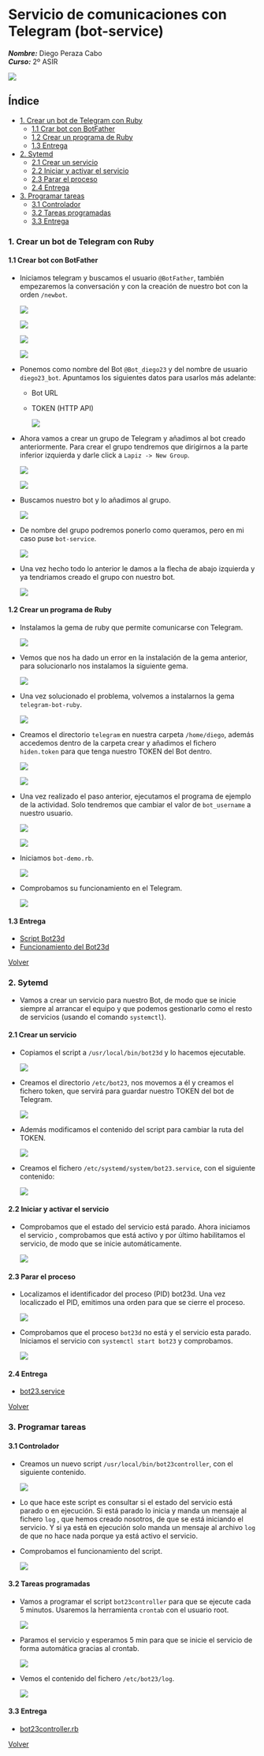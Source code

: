 # **Servicio de comunicaciones con Telegram (bot-service)**

***Nombre:*** Diego Peraza Cabo
<br>
***Curso:*** 2º ASIR

![](img/50.jpg)

## **Índice** <a id="0"></a>

+ [1. Crear un bot de Telegram con Ruby](#1)
  + [1.1 Crar bot con BotFather](#1.1)
  + [1.2 Crear un programa de Ruby](#1.2)
  + [1.3 Entrega](#1.3)
+ [2. Sytemd](#2)
  + [2.1 Crear un servicio](#2.1)
  + [2.2 Iniciar y activar el servicio](#2.2)
  + [2.3 Parar el proceso](#2.3)
  + [2.4 Entrega](#2.4)
+ [3. Programar tareas](#3)
  + [3.1 Controlador](#3.1)
  + [3.2 Tareas programadas](#3.2)
  + [3.3 Entrega](#3.3)

### **1. Crear un bot de Telegram con Ruby** <a id="1"></a>

#### **1.1 Crear bot con BotFather** <a id="1.1"></a>

- Iniciamos telegram y buscamos el usuario `@BotFather`, también empezaremos la conversación y con la creación de nuestro bot con la orden `/newbot`.

  ![](img/1.png)

  ![](img/2.png)

  ![](img/3.png)

  ![](img/4.png)

- Ponemos como nombre del Bot `@Bot_diego23` y del nombre de usuario `diego23_bot`. Apuntamos los siguientes datos para usarlos más adelante:

  - Bot URL
  - TOKEN (HTTP API)

    ![](img/5.png)

- Ahora vamos a crear un grupo de Telegram y añadimos al bot creado anteriormente. Para crear el grupo tendremos que dirigirnos a la parte inferior izquierda y darle click a `Lapiz -> New Group`.

  ![](img/6.png)

  ![](img/7.png)

- Buscamos nuestro bot y lo añadimos al grupo.

  ![](img/10.png)

- De nombre del grupo podremos ponerlo como queramos, pero en mi caso puse `bot-service`.

  ![](img/11.png)

- Una vez hecho todo lo anterior le damos a la flecha de abajo izquierda y ya tendriamos creado el grupo con nuestro bot.

  ![](img/12.png)

#### **1.2 Crear un programa de Ruby** <a id="1.2"></a>

- Instalamos la gema de ruby que permite comunicarse con Telegram.

  ![](img/13.png)

- Vemos que nos ha dado un error en la instalación de la gema anterior, para solucionarlo nos instalamos la siguiente gema.

  ![](img/14.png)

- Una vez solucionado el problema, volvemos a instalarnos la gema `telegram-bot-ruby`.

  ![](img/15.png)

- Creamos el directorio `telegram` en nuestra carpeta `/home/diego`, además accedemos dentro de la carpeta crear y añadimos el fichero `hiden.token` para que tenga nuestro TOKEN del Bot dentro.

  ![](img/16.png)

  ![](img/17.png)

- Una vez realizado el paso anterior, ejecutamos el programa de ejemplo de la actividad. Solo tendremos que cambiar el valor de `bot_username` a nuestro usuario.

  ![](img/18.png)

  ![](img/21.png)

- Iniciamos `bot-demo.rb`.

  ![](img/19.png)

- Comprobamos su funcionamiento en el Telegram.

  ![](img/20.png)

#### **1.3 Entrega** <a id="1.3"></a>

  + [Script Bot23d](files/bot23d.rb)
  + [Funcionamiento del Bot23d](https://www.youtube.com/watch?v=FRh22RLe1ew)

[Volver](#0)

### **2. Sytemd** <a id="2"></a>

- Vamos a crear un servicio para nuestro Bot, de modo que se inicie siempre al arrancar el equipo y que podemos gestionarlo como el resto de servicios (usando el comando ``systemctl``).

#### **2.1 Crear un servicio** <a id="2.1"></a>

- Copiamos el script a `/usr/local/bin/bot23d` y lo hacemos ejecutable.

  ![](img/25.png)

- Creamos el directorio `/etc/bot23`, nos movemos a él y creamos el fichero token, que servirá para guardar nuestro TOKEN del bot de Telegram.

  ![](img/27.png)

- Además modificamos el contenido del script para cambiar la ruta del TOKEN.

  ![](img/26.png)

- Creamos el fichero `/etc/systemd/system/bot23.service`, con el siguiente contenido:

  ![](img/28.png)

#### **2.2 Iniciar y activar el servicio** <a id="2.2"></a>

- Comprobamos que el estado del servicio está parado. Ahora iniciamos el servicio , comprobamos que está activo y por último habilitamos el servicio, de modo que se inicie automáticamente.

  ![](img/29.png)

#### **2.3 Parar el proceso** <a id="2.3"></a>

- Localizamos el identificador del proceso (PID) bot23d. Una vez localiczado el PID, emitimos una orden para que se cierre el proceso.

  ![](img/30.png)

- Comprobamos que el proceso `bot23d` no está y el servicio esta parado. Iniciamos el servicio con `systemctl start bot23` y comprobamos.

  ![](img/31.png)

#### **2.4 Entrega** <a id="2.4"></a>

  + [bot23.service](files/bot23.service)

[Volver](#0)

### **3. Programar tareas** <a id="3"></a>

#### **3.1 Controlador** <a id="3.1"></a>

- Creamos un nuevo script `/usr/local/bin/bot23controller`, con el siguiente contenido.

  ![](img/34.png)

- Lo que hace este script es consultar si el estado del servicio está parado o en ejecución. Si está parado lo inicia y manda un mensaje al fichero ``log`` , que hemos creado nosotros, de que se está iniciando el servicio. Y si ya está en ejecución solo manda un mensaje al archivo ``log`` de que no hace nada porque ya está activo el servicio.

- Comprobamos el funcionamiento del script.

  ![](img/33.png)

#### **3.2 Tareas programadas** <a id="3.2"></a>

- Vamos a programar el script ``bot23controller`` para que se ejecute cada 5 minutos. Usaremos la herramienta ``crontab`` con el usuario root.

  ![](img/35.png)

- Paramos el servicio y esperamos 5 min para que se inicie el servicio de forma automática gracias al crontab.

  ![](img/36.png)

- Vemos el contenido del fichero `/etc/bot23/log`.

  ![](img/37.png)

#### **3.3 Entrega** <a id="3.3"></a>

  + [bot23controller.rb](files/bot23controller.rb)

[Volver](#0)
